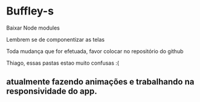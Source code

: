 # Buffley-s

Baixar Node modules

Lembrem se de componentizar as telas

Toda mudança que for efetuada, favor colocar no repositório do github

Thiago, essas pastas estao muito confusas :(

## atualmente fazendo animações e trabalhando na responsividade do app.
